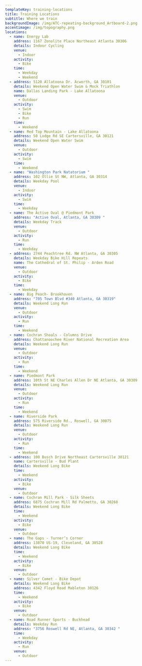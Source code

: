 ```yaml
---
templateKey: training-locations
title: Training Locations
subtitle: Where we train
backgroundImage: /img/ATC-repeating-background_Artboard-2.png
accentimage: /img/topography.png
locations:
  - name: Energy Lab
    address: 1167 Zonolite Place Northeast Atlanta 30306
    details: Indoor Cycling
    venue:
      - Indoor
    activity:
      - Bike
    time:
      - Weekday
      - Weekend
  - address: 5120 Allatoona Dr. Acworth, GA 30101
    details: Weekend Open Water Swim & Mock Triathlon
    name: Dallas Landing Park - Lake Allatoona
    venue:
      - Outdoor
    activity:
      - Swim
      - Bike
      - Run
    time:
      - Weekend
  - name: Red Top Mountain - Lake Allatoona
    address: 50 Lodge Rd SE Cartersville, GA 30121
    details: Weekend Open Water Swim
    venue:
      - Outdoor
    activity:
      - Swim
    time:
      - Weekend
  - name: "Washington Park Natatorium "
    address: 102 Ollie St NW, Atlanta, GA 30314
    details: Weekday Pool
    venue:
      - Indoor
    activity:
      - Swim
    time:
      - Weekday
  - name: The Active Oval @ Piedmont Park
    address: "Active Oval, Atlanta, GA 30309 "
    details: Weekday Track
    venue:
      - Outdoor
    activity:
      - Run
    time:
      - Weekday
  - address: 2744 Peachtree Rd. NW Atlanta, GA 30305
    details: Weekday Bike Hill Repeats
    name: The Cathedral of St. Philip - Arden Road
    venue:
      - Outdoor
    activity:
      - Bike
    time:
      - Weekday
  - name: Big Peach- Brookhaven
    address: "705 Town Blvd #340 Atlanta, GA 30319"
    details: Weekend Long Run
    venue:
      - Outdoor
    activity:
      - Run
    time:
      - Weekend
  - name: Cochran Shoals - Columns Drive
    address: Chattanoochee River National Recreation Area
    details: Weekend Long Run
    venue:
      - Outdoor
    activity:
      - Run
    time:
      - Weekend
  - name: Piedmont Park
    address: 10th St NE Charles Allen Dr NE Atlanta, GA 30309
    details: Weekend Long Run
    venue:
      - Outdoor
    activity:
      - Run
    time:
      - Weekend
  - name: Riverside Park
    address: 575 Riverside Rd., Roswell, GA 30075
    details: Weekend Long Run
    venue:
      - Outdoor
    activity:
      - Run
    time:
      - Weekend
  - address: 100 Busch Drive Northeast Cartersville 30121
    name: Cartersville - Bud Plant
    details: Weekend Long Bike
    time:
      - Weekend
    activity:
      - Bike
    venue:
      - Outdoor
  - name: Cochran Mill Park - Silk Sheets
    address: 6875 Cochran Mill Rd Palmetto, GA 30268
    details: Weekend Long Bike
    time:
      - Weekend
    activity:
      - Bike
    venue:
      - Outdoor
  - name: The Gaps - Turner’s Corner
    address: 13870 US-19, Cleveland, GA 30528
    details: Weekend Long Bike
    time:
      - Weekend
    activity:
      - Bike
    venue:
      - Outdoor
  - name: Silver Comet - Bike Depot
    details: Weekend Long Bike
    address: 4342 Floyd Road Mableton 30126
    time:
      - Weekend
    activity:
      - Bike
    venue:
      - Outdoor
  - name: Road Runner Sports - Buckhead
    details: Weekday Run
    address: "3756 Roswell Rd NE, Atlanta, GA 30342 "
    time:
      - Weekday
    activity:
      - Run
    venue:
      - Outdoor
---
```

